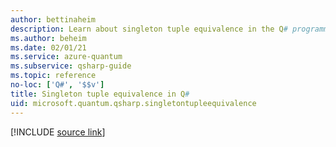 ```yaml
---
author: bettinaheim
description: Learn about singleton tuple equivalence in the Q# programming language.
ms.author: beheim
ms.date: 02/01/21
ms.service: azure-quantum
ms.subservice: qsharp-guide
ms.topic: reference
no-loc: ['Q#', '$$v']
title: Singleton tuple equivalence in Q#
uid: microsoft.quantum.qsharp.singletontupleequivalence
---
```


<!---
# Types in Q#
-->

[!INCLUDE [source link](~/includes/qsharp-language/Specifications/Language/4_TypeSystem/SingletonTupleEquivalence.md)]
